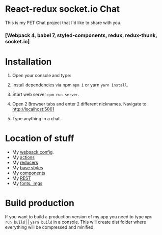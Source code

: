 # React-redux socket.io Chat

This is my PET Chat project that I'd like to share with you.

### [Webpack 4, babel 7, styled-components, redux, redux-thunk, socket.io]


# Installation

1) Open your console and type:

2) Install dependencies via npm `npm i` or yarn `yarn install`.

3) Start web server `npm run server`.

4) Open 2 Browser tabs and enter 2 different nicknames. Navigate to [http://localhost:5001](http://localhost:5001)

6) Type anything in a chat.

# Location of stuff

- My [webpack config](https://github.com/AlexLasagna/React-redux-socket.io-Chat/tree/master/webpack).
- My [actions](https://github.com/AlexLasagna/React-redux-socket.io-Chat/tree/master/src/actions)
- My [reducers](https://github.com/AlexLasagna/React-redux-socket.io-Chat/tree/master/src/reducers)
- My [base styles](https://github.com/AlexLasagna/React-redux-socket.io-Chat/tree/master/src/styles)
- My [components](https://github.com/AlexLasagna/React-redux-socket.io-Chat/tree/master/src/components)
- My [REST](https://github.com/AlexLasagna/React-redux-socket.io-Chat/tree/master/src/api)
- My [fonts, imgs](https://github.com/AlexLasagna/React-redux-socket.io-Chat/tree/master/src/static)

# Build production

If you want to build a production version of my app you need to type `npm run build` || `yarn build` in a console. This will create dist folder where everything will be compressed and minified.
